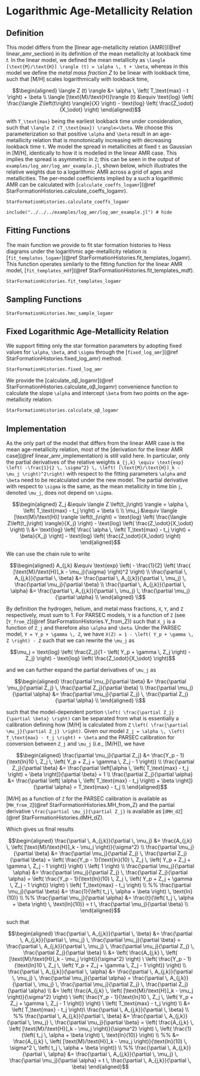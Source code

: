 # Logarithmic Age-Metallicity Relation

## Definition

This model differs from the [linear age-metallicity relation (AMR)](@ref linear_amr_section) in its definition of the mean metallicity at lookback time $t$. In the linear model, we defined the mean metallicity as ``\langle [\text{M}/\text{H}] \rangle (t) = \alpha \, t + \beta``, whereas in this model we define the *metal mass fraction* $Z$ to be linear with lookback time, such that [M/H] scales logarithmically with lookback time,

```math
\begin{aligned}
\langle Z (t) \rangle &= \alpha \, \left( T_\text{max} - t \right) + \beta \\
\langle [\text{M}/\text{H}]\rangle (t) &\equiv \text{log} \left( \frac{\langle Z\left(t\right) \rangle}{X} \right) - \text{log} \left( \frac{Z_\odot}{X_\odot} \right)
\end{aligned}
```

with ``T_\text{max}`` being the earliest lookback time under consideration, such that ``\langle Z (T_\text{max}) \rangle=\beta``. We choose this parameterization so that positive ``\alpha`` and ``\beta`` result in an age-metallicity relation that is monotonically increasing with decreasing lookback time ``t``. We model the spread in metallicities at fixed ``t`` as Gaussian in [M/H], identically to how it is modelled in the linear AMR case. This implies the spread is asymmetric in ``Z``; this can be seen in the output of `examples/log_amr/log_amr_example.jl`, shown below, which illustrates the relative weights due to a logarithmic AMR across a grid of ages and metallicities. The per-model coefficients implied by a such a logarithmic AMR can be calculated with [`calculate_coeffs_logamr`](@ref StarFormationHistories.calculate_coeffs_logamr).

```@docs
StarFormationHistories.calculate_coeffs_logamr
```

```@example
include("../../../examples/log_amr/log_amr_example.jl") # hide
```

## Fitting Functions

The main function we provide to fit star formation histories to Hess diagrams under the logarithmic age-metallicity relation is [`fit_templates_logamr`](@ref StarFormationHistories.fit_templates_logamr). This function operates similarly to the fitting function for the linear AMR model, [`fit_templates_mdf`](@ref StarFormationHistories.fit_templates_mdf). 

```@docs
StarFormationHistories.fit_templates_logamr
```

## Sampling Functions

```@docs
StarFormationHistories.hmc_sample_logamr
```

## Fixed Logarithmic Age-Metallicity Relation

We support fitting only the star formation parameters by adopting fixed values for ``\alpha``, ``\beta``, and ``\sigma`` through the [`fixed_log_amr`](@ref StarFormationHistories.fixed_log_amr) method.

```@docs
StarFormationHistories.fixed_log_amr
```

We provide the [calculate\_αβ\_logamr](@ref StarFormationHistories.calculate_αβ_logamr) convenience function to calculate the slope ``\alpha`` and intercept ``\beta`` from two points on the age-metallicity relation.

```@docs
StarFormationHistories.calculate_αβ_logamr
```

## Implementation

As the only part of the model that differs from the linear AMR case is the mean age-metallicity relation, most of the [derivation for the linear AMR case](@ref linear_amr_implementation) is still valid here. In particular, only the partial derivatives of the relative weights ``A_{j,k} \equiv \text{exp} \left( -\frac{1}{2 \, \sigma^2} \, \left( [\text{M}/\text{H}]_k - \mu_j \right)^2\right)`` with respect to the fitting parameters ``\alpha`` and ``\beta`` need to be recalculated under the new model. The partial derivative with respect to ``\sigma`` is the same, as the mean metallicity in time bin ``j``, denoted ``\mu_j``, does not depend on ``\sigma``.

```math
\begin{aligned}
Z_j &\equiv \langle Z \left(t_j\right) \rangle = \alpha \, \left( T_\text{max} - t_j \right) + \beta \\
 \\
\mu_j &\equiv \langle [\text{M}/\text{H}] \rangle \left(t_j\right) = \text{log} \left( \frac{\langle Z\left(t_j\right) \rangle}{X_j} \right) - \text{log} \left( \frac{Z_\odot}{X_\odot} \right) \\
&= \text{log} \left[ \frac{ \alpha \, \left( T_\text{max} - t_j \right) + \beta}{X_j} \right] - \text{log} \left( \frac{Z_\odot}{X_\odot} \right)
\end{aligned}
```

We can use the chain rule to write

```math
\begin{aligned}
A_{j,k} &\equiv \text{exp} \left( - \frac{1}{2} \left( \frac{ [\text{M}/\text{H}]_k - \mu_j}{\sigma} \right)^2 \right) \\
\frac{\partial \, A_{j,k}}{\partial \, \beta} &= \frac{\partial \, A_{j,k}}{\partial \, \mu_j} \, \frac{\partial \mu_j}{\partial \beta} \\
\frac{\partial \, A_{j,k}}{\partial \, \alpha} &= \frac{\partial \, A_{j,k}}{\partial \, \mu_j} \, \frac{\partial \mu_j}{\partial \alpha} \\
\end{aligned} \\
```

By definition the hydrogen, helium, and metal mass fractions, ``X``, ``Y``, and ``Z`` respectively, must sum to 1. For PARSEC models, ``Y`` is a function of ``Z`` (see [`Y_from_Z`](@ref StarFormationHistories.Y_from_Z)) such that ``X_j`` is a function of ``Z_j`` and therefore also ``\alpha`` and ``\beta``. Under the PARSEC model, ``Y = Y_p + \gamma \, Z``, we have ``X(Z) = 1 - \left( Y_p + \gamma \, Z \right) - Z`` such that we can rewrite the ``\mu_j`` as 

```math
\mu_j = \text{log} \left( \frac{Z_j}{1 - \left( Y_p + \gamma \, Z_j \right) - Z_j} \right) - \text{log} \left( \frac{Z_\odot}{X_\odot} \right)
```

and we can further expand the partial derivatives of ``\mu_j`` as

```math
\begin{aligned}
\frac{\partial \mu_j}{\partial \beta} &= \frac{\partial \mu_j}{\partial Z_j} \, \frac{\partial Z_j}{\partial \beta} \\
\frac{\partial \mu_j}{\partial \alpha} &= \frac{\partial \mu_j}{\partial Z_j} \, \frac{\partial Z_j}{\partial \alpha} \\
\end{aligned} \\
```

such that the model-dependent portion ``\left( \frac{\partial Z_j}{\partial \beta} \right)`` can be separated from what is essentially a calibration defining how [M/H] is calculated from ``Z`` ``\left( \frac{\partial \mu_j}{\partial Z_j} \right)``. Given our model ``Z_j = \alpha \, \left( T_\text{max} - t_j \right) + \beta`` and the PARSEC calibration for conversion between ``Z_j`` and ``\mu_j`` (i.e., [M/H]), we have

```math
\begin{aligned}
\frac{\partial \mu_j}{\partial Z_j} &= \frac{Y_p - 1}{\text{ln}10 \, Z_j \, \left( Y_p + Z_j + \gamma \, Z_j - 1 \right)} \\
\frac{\partial Z_j}{\partial \beta} &= \frac{\partial \left[\alpha \, \left( T_\text{max} - t_j \right) + \beta \right]}{\partial \beta} = 1 \\
\frac{\partial Z_j}{\partial \alpha} &= \frac{\partial \left[ \alpha \, \left( T_\text{max} - t_j \right) + \beta \right]}{\partial \alpha} = T_\text{max} - t_j \\
\end{aligned}
```

[M/H] as a function of ``Z`` for the PARSEC calibration is available as [`MH_from_Z`](@ref StarFormationHistories.MH_from_Z) and the partial derivative ``\frac{\partial \mu_j}{\partial Z_j}`` is available as [`dMH_dZ`](@ref StarFormationHistories.dMH_dZ).


Which gives us final results

```math
\begin{aligned}
\frac{\partial \, A_{j,k}}{\partial \, \mu_j} &= \frac{A_{j,k} \, \left( [\text{M}/\text{H}]_k - \mu_j \right)}{\sigma^2} \\
\frac{\partial \mu_j}{\partial \beta} &= \frac{\partial \mu_j}{\partial Z_j} \, \frac{\partial Z_j}{\partial \beta} = \left( \frac{Y_p - 1}{\text{ln}(10) \, Z_j \, \left( Y_p + Z_j + \gamma \, Z_j - 1 \right)} \right) \ \left( 1 \right) \\
\frac{\partial \mu_j}{\partial \alpha} &= \frac{\partial \mu_j}{\partial Z_j} \, \frac{\partial Z_j}{\partial \alpha} = \left( \frac{Y_p - 1}{\text{ln}(10) \, Z_j \, \left( Y_p + Z_j + \gamma \, Z_j - 1 \right)} \right) \ \left( T_\text{max} - t_j \right) \\

%% \frac{\partial \mu_j}{\partial \beta} &= \frac{1}{\left( t_j \, \alpha + \beta \right) \, \text{ln}(10)} \\
%% \frac{\partial \mu_j}{\partial \alpha} &= \frac{t}{\left( t_j \, \alpha + \beta \right) \, \text{ln}(10)} = t \, \frac{\partial \mu_j}{\partial \beta} \\
\end{aligned}
```

such that

```math
\begin{aligned}
\frac{\partial \, A_{j,k}}{\partial \, \beta} &= \frac{\partial \, A_{j,k}}{\partial \, \mu_j} \, \frac{\partial \mu_j}{\partial \beta} = \frac{\partial \, A_{j,k}}{\partial \, \mu_j} \, \frac{\partial \mu_j}{\partial Z_j} \, \frac{\partial Z_j}{\partial \beta} \\
&= \left( \frac{A_{j,k} \, \left( [\text{M}/\text{H}]_k - \mu_j \right)}{\sigma^2} \right) \ \left( \frac{Y_p - 1}{\text{ln}10 \, Z_j \, \left( Y_p + Z_j + \gamma \, Z_j - 1 \right)} \right) \\
\frac{\partial \, A_{j,k}}{\partial \, \alpha} &= \frac{\partial \, A_{j,k}}{\partial \, \mu_j} \, \frac{\partial \mu_j}{\partial \alpha} = \frac{\partial \, A_{j,k}}{\partial \, \mu_j} \, \frac{\partial \mu_j}{\partial Z_j} \, \frac{\partial Z_j}{\partial \alpha} \\
&= \left( \frac{A_{j,k} \, \left( [\text{M}/\text{H}]_k - \mu_j \right)}{\sigma^2} \right) \ \left( \frac{Y_p - 1}{\text{ln}10 \, Z_j \, \left( Y_p + Z_j + \gamma \, Z_j - 1 \right)} \right) \ \left( T_\text{max} - t_j \right) \\
&= \left( T_\text{max} - t_j \right)\ \frac{\partial \, A_{j,k}}{\partial \, \beta} \\

%% \frac{\partial \, A_{j,k}}{\partial \, \beta} &= \frac{\partial \, A_{j,k}}{\partial \, \mu_j} \, \frac{\partial \mu_j}{\partial \beta} = \left( \frac{A_{j,k} \, \left( [\text{M}/\text{H}]_k - \mu_j \right)}{\sigma^2} \right) \, \left( \frac{1}{\left( t_j \, \alpha + \beta \right) \, \text{ln}(10)} \right) \\
%% &= \frac{A_{j,k} \, \left( [\text{M}/\text{H}]_k - \mu_j \right)}{\text{ln}(10) \, \sigma^2 \, \left( t_j \, \alpha + \beta \right)} \\
%% \frac{\partial \, A_{j,k}}{\partial \, \alpha} &= \frac{\partial \, A_{j,k}}{\partial \, \mu_j} \, \frac{\partial \mu_j}{\partial \alpha} = t \, \frac{\partial \, A_{j,k}}{\partial \, \beta}
\end{aligned}
```